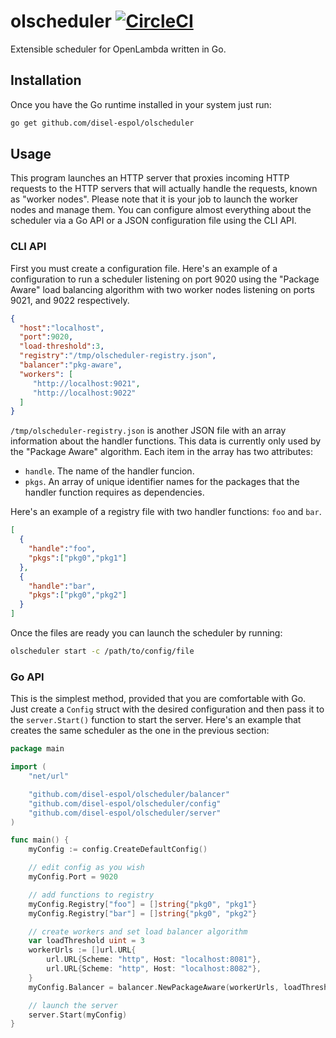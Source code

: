 # olscheduler [![CircleCI](https://circleci.com/gh/disel-espol/olscheduler.svg?style=svg)](https://circleci.com/gh/disel-espol/olscheduler)

Extensible scheduler for OpenLambda written in Go.

## Installation

Once you have the Go runtime installed in your system just run:

``` bash
go get github.com/disel-espol/olscheduler
```

## Usage 

This program launches an HTTP server that proxies incoming HTTP requests to the
HTTP servers that will actually handle the requests, known as "worker nodes". 
Please note that it is your job to launch the worker nodes and manage them. You 
can configure almost everything about the scheduler via a Go API or a JSON 
configuration file using the CLI API.

### CLI API

First you must create a configuration file. Here's an example of a configuration
to run a scheduler listening on port 9020 using the "Package Aware" load 
balancing algorithm with two worker nodes listening on ports 9021, and 9022 
respectively.

``` JSON
{
  "host":"localhost",
  "port":9020,
  "load-threshold":3,
  "registry":"/tmp/olscheduler-registry.json",
  "balancer":"pkg-aware",
  "workers": [
     "http://localhost:9021",
     "http://localhost:9022"
  ]
}
```

`/tmp/olscheduler-registry.json` is another JSON file with an array information 
about the handler functions. This data is currently only used by the 
"Package Aware" algorithm. Each item in the array has two attributes:

- `handle`. The name of the handler funcion.
- `pkgs`. An array of unique identifier names for the packages that the handler 
  function requires as dependencies.

Here's an example of a registry file with two handler functions: `foo` and `bar`.

``` JSON
[
  {
    "handle":"foo",
    "pkgs":["pkg0","pkg1"]
  },
  {
    "handle":"bar",
    "pkgs":["pkg0","pkg2"]
  }
]
```

Once the files are ready you can launch the scheduler by running:

``` bash
olscheduler start -c /path/to/config/file 
```

### Go API

This is the simplest method, provided that you are comfortable with Go. Just 
create a `Config` struct with the desired configuration and then pass it to the 
`server.Start()` function to start the server. Here's an example that creates 
the same scheduler as the one in the previous section:

``` Go
package main

import (
	"net/url"

	"github.com/disel-espol/olscheduler/balancer"
	"github.com/disel-espol/olscheduler/config"
	"github.com/disel-espol/olscheduler/server"
)

func main() {
	myConfig := config.CreateDefaultConfig()

	// edit config as you wish
	myConfig.Port = 9020

	// add functions to registry
	myConfig.Registry["foo"] = []string{"pkg0", "pkg1"}
	myConfig.Registry["bar"] = []string{"pkg0", "pkg2"}

	// create workers and set load balancer algorithm
	var loadThreshold uint = 3
	workerUrls := []url.URL{
		url.URL{Scheme: "http", Host: "localhost:8081"},
		url.URL{Scheme: "http", Host: "localhost:8082"},
	}
	myConfig.Balancer = balancer.NewPackageAware(workerUrls, loadThreshold)

	// launch the server
	server.Start(myConfig)
}
```


